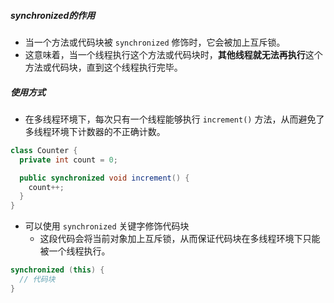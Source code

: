 ##### synchronized的作用
- 当一个方法或代码块被 `synchronized` 修饰时，它会被加上互斥锁。
- 这意味着，当一个线程执行这个方法或代码块时，**其他线程就无法再执行**这个方法或代码块，直到这个线程执行完毕。
##### 使用方式
- 在多线程环境下，每次只有一个线程能够执行 `increment()` 方法，从而避免了多线程环境下计数器的不正确计数。
```java
class Counter {
  private int count = 0;

  public synchronized void increment() {
    count++;
  }
}
```

- 可以使用 `synchronized` 关键字修饰代码块
	- 这段代码会将当前对象加上互斥锁，从而保证代码块在多线程环境下只能被一个线程执行。
```java
synchronized (this) {
  // 代码块
}
```
